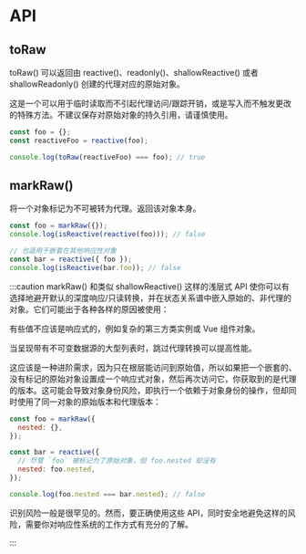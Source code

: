 # API

## toRaw

toRaw() 可以返回由 reactive()、readonly()、shallowReactive() 或者 shallowReadonly() 创建的代理对应的原始对象。

这是一个可以用于临时读取而不引起代理访问/跟踪开销，或是写入而不触发更改的特殊方法。不建议保存对原始对象的持久引用，请谨慎使用。

```js
const foo = {};
const reactiveFoo = reactive(foo);

console.log(toRaw(reactiveFoo) === foo); // true
```

## markRaw()​

将一个对象标记为不可被转为代理。返回该对象本身。

```js
const foo = markRaw({});
console.log(isReactive(reactive(foo))); // false

// 也适用于嵌套在其他响应性对象
const bar = reactive({ foo });
console.log(isReactive(bar.foo)); // false
```

:::caution
markRaw() 和类似 shallowReactive() 这样的浅层式 API 使你可以有选择地避开默认的深度响应/只读转换，并在状态关系谱中嵌入原始的、非代理的对象。它们可能出于各种各样的原因被使用：

有些值不应该是响应式的，例如复杂的第三方类实例或 Vue 组件对象。

当呈现带有不可变数据源的大型列表时，跳过代理转换可以提高性能。

这应该是一种进阶需求，因为只在根层能访问到原始值，所以如果把一个嵌套的、没有标记的原始对象设置成一个响应式对象，然后再次访问它，你获取到的是代理的版本。这可能会导致对象身份风险，即执行一个依赖于对象身份的操作，但却同时使用了同一对象的原始版本和代理版本：

```js
const foo = markRaw({
  nested: {},
});

const bar = reactive({
  // 尽管 `foo` 被标记为了原始对象，但 foo.nested 却没有
  nested: foo.nested,
});

console.log(foo.nested === bar.nested); // false
```

识别风险一般是很罕见的。然而，要正确使用这些 API，同时安全地避免这样的风险，需要你对响应性系统的工作方式有充分的了解。

:::
